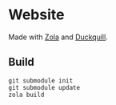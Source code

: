 # Website

Made with [Zola](https://getzola.org) and [Duckquill](https://duckquill.daudix.one).

## Build

```
git submodule init
git submodule update
zola build
```
